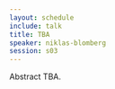 ```yaml
---
layout: schedule
include: talk
title: TBA
speaker: niklas-blomberg
session: s03
---
```


Abstract TBA.
